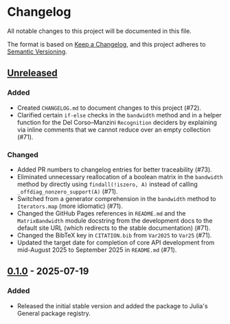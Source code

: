 # Changelog

All notable changes to this project will be documented in this file.

The format is based on [Keep a Changelog](https://keepachangelog.com/en/1.1.0/), and this project adheres to [Semantic Versioning](https://semver.org/spec/v2.0.0.html).

## [Unreleased]

### Added

- Created `CHANGELOG.md` to document changes to this project (#72).
- Clarified certain `if-else` checks in the `bandwidth` method and in a helper function for the Del Corso&ndash;Manzini `Recognition` deciders by explaining via inline comments that we cannot reduce over an empty collection (#71).

### Changed

- Added PR numbers to changelog entries for better traceability (#73).
- Eliminated unnecessary reallocation of a boolean matrix in the `bandwidth` method by directly using `findall(!iszero, A)` instead of calling `_offdiag_nonzero_support(A)` (#71).
- Switched from a generator comprehension in the `bandwidth` method to `Iterators.map` (more idiomatic) (#71).
- Changed the GitHub Pages references in `README.md` and the `MatrixBandwidth` module docstring from the development docs to the default site URL (which redirects to the stable documentation) (#71).
- Changed the BibTeX key in `CITATION.bib` from `Var2025` to `Var25` (#71).
- Updated the target date for completion of core API development from mid-August 2025 to September 2025 in `README.md` (#71).

## [0.1.0] - 2025-07-19

### Added

- Released the initial stable version and added the package to Julia's General package registry.

[unreleased]: https://github.com/Luis-Varona/MatrixBandwidth.jl/compare/v0.1.0...HEAD
[0.1.0]: https://github.com/Luis-Varona/MatrixBandwidth.jl/releases/tag/v0.1.0
